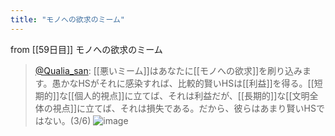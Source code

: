 ```yaml
---
title: "モノへの欲求のミーム"
---
```


from [[59日目]]
モノへの欲求のミーム
> [@Qualia_san](https://twitter.com/Qualia_san/status/1606663195028226049?s=20&t=4zKZyZIo8QULQ-k4l-BHLg): [[悪いミーム]]はあなたに[[モノへの欲求]]を刷り込みます。愚かなHSがそれに感染すれば、比較的賢いHSは[[利益]]を得る。[[短期的]]な[[個人的視点]]に立てば、それは利益だが、[[長期的]]な[[文明全体の視点]]に立てば、それは損失である。だから、彼らはあまり賢いHSではない。(3/6)
> ![image](https://pbs.twimg.com/media/FkwDYNkUcAAuX9r.png)

